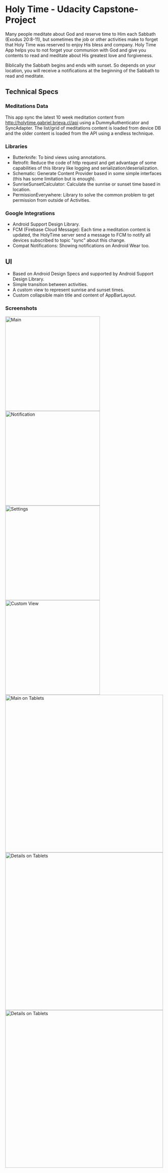 # Holy Time - Udacity Capstone-Project

Many people meditate about God and reserve time to Him each Sabbath (Exodus 20:8-11), but sometimes the job or other activities make to forget that Holy Time was reserved to enjoy His bless and company.
Holy Time App helps you to not forget your communion with God and give you contents to read and meditate about His greatest love and forgiveness.

Biblically the Sabbath begins and ends with sunset. So depends on your location, you will receive a notifications at the beginning of the Sabbath to read and meditate.

## Technical Specs

### Meditations Data
This app sync the latest 10 week meditation content from http://holytime.gabriel.brieva.cl/api using a DummyAuthenticator and SyncAdapter.
The list/grid of meditations content is loaded from device DB and the older content is loaded from the API using a endless technique.

### Libraries

* Butterknife: To bind views using annotations.
* Retrofit: Reduce the code of http request and get advantage of some capabilities of this library like logging and serialization/deserialization.
* Schematic: Generate Content Provider based in some simple interfaces (this has some limitation but is enough).
* SunriseSunsetCalculator: Calculate the sunrise or sunset time based in location.
* PermissionEverywhere: Library to solve the common problem to get permission from outside of Activities.

### Google Integrations

* Android Support Design Library.
* FCM (Firebase Cloud Message): Each time a meditation content is updated, the HolyTime server send a message to FCM to notify all devices subscribed to topic "sync" about this change.
* Compat Notifications: Showing notifications on Android Wear too.

## UI

* Based on Android Design Specs and supported by Android Support Design Library.
* Simple transition between activities.
* A custom view to represent sunrise and sunset times.
* Custom collapsible main title and content of AppBarLayout.

### Screenshots
<img src="/screenshots/main.jpg" alt="Main" width="300px" >
<img src="/screenshots/notification.jpg" alt="Notification" width="300px" >
<img src="/screenshots/settings.jpg" alt="Settings" width="300px" >
<img src="/screenshots/sunrise_sunset_info.jpg" alt="Custom View" width="300px" >
<img src="/screenshots/tablet_main.jpg" alt="Main on Tablets" width="500px" >
<img src="/screenshots/tablet_detail.jpg" alt="Details on Tablets" width="500px" >
<img src="/screenshots/tablet_detail_collapsed.jpg" alt="Details on Tablets" width="500px" >

